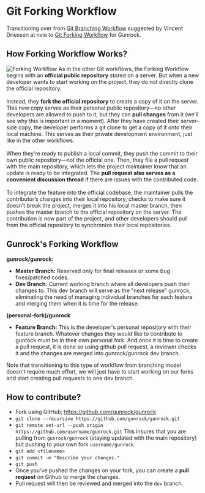 # Git Forking Workflow
Transitioning over from [Git Branching Workflow](http://nvie.com/posts/a-successful-git-branching-model/) suggested by Vincent Driessen at nvie to [Git Forking Workflow](https://www.atlassian.com/git/tutorials/comparing-workflows#forking-workflow) for Gunrock.

## How Forking Workflow Works?
![Forking Workflow](https://wac-cdn.atlassian.com/dam/jcr:5c0941ff-a8b5-435b-a092-2167705f1e97/01.svg?cdnVersion=hp)
As in the other Git workflows, the Forking Workflow begins with an **official public repository** stored on a server. But when a new developer wants to start working on the project, they do not directly clone the official repository.
<br><br>Instead, they **fork the official repository** to create a copy of it on the server. This new copy serves as their personal public repository—no other developers are allowed to push to it, but they can **pull changes** from it (we’ll see why this is important in a moment). After they have created their server-side copy, the developer performs a git clone to get a copy of it onto their local machine. This serves as their private development environment, just like in the other workflows.
<br><br> When they're ready to publish a local commit, they push the commit to their own public repository—not the official one. Then, they file a pull request with the main repository, which lets the project maintainer know that an update is ready to be integrated. The **pull request also serves as a convenient discussion thread** if there are issues with the contributed code.
<br><br> To integrate the feature into the official codebase, the maintainer pulls the contributor’s changes into their local repository, checks to make sure it doesn’t break the project, merges it into his local master branch, then pushes the master branch to the official repository on the server. The contribution is now part of the project, and other developers should pull from the official repository to synchronize their local repositories.

## Gunrock's Forking Workflow
**gunrock/gunrock:**

* **Master Branch:** Reserved only for final releases or some bug fixes/patched codes.
* **Dev Branch:** Current working branch where all developers push their changes to. This dev branch will serve as the "next release" gunrock, eliminating the need of managing individual branches for each feature and merging them when it is time for the release.


**(personal-fork)/gunrock**

* **Feature Branch:** This is the developer's personal repository with their feature branch. Whatever changes they would like to contribute to gunrock must be in their own personal fork. And once it is time to create a pull request, it is done so using github pull request, a reviewer checks it and the changes are merged into gunrock/gunrock dev branch.


Note that transitioning to this type of workflow from branching model doesn't require much effort, we will just have to start working on our forks and start creating pull requests to one dev branch.

## How to contribute?

* Fork using GitHub; https://github.com/gunrock/gunrock
* `git clone --recursive https://github.com/gunrock/gunrock.git`
* `git remote set-url --push origin https://github.com/username/gunrock.git` This insures that you are pulling from `gunrock/gunrock` (staying updated with the main repository) but pushing to your own fork `username/gunrock`.
* `git add <filename>`
* `git commit -m "Describe your changes."`
* `git push`
* Once you've pushed the changes on your fork, you can create a **pull request** on Github to merge the changes.
* Pull request will then be reviewed and merged into the `dev` branch.
